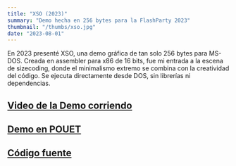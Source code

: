 ```yaml
---
title: "XSO (2023)"
summary: "Demo hecha en 256 bytes para la FlashParty 2023"
thumbnail: "/thumbs/xso.jpg"
date: "2023-08-01"
---
```


En 2023 presenté XSO, una demo gráfica de tan solo 256 bytes para MS-DOS. Creada en assembler para x86 de 16 bits, fue mi entrada a la escena de sizecoding, donde el minimalismo extremo se combina con la creatividad del código. Se ejecuta directamente desde DOS, sin librerías ni dependencias.

## [Video de la Demo corriendo](https://www.youtube.com/watch?v=d1THhUPyueE)
## [Demo en POUET](https://www.pouet.net/prod.php?which=95367)
## [Código fuente](https://github.com/gzalo/fp23-xso/7)